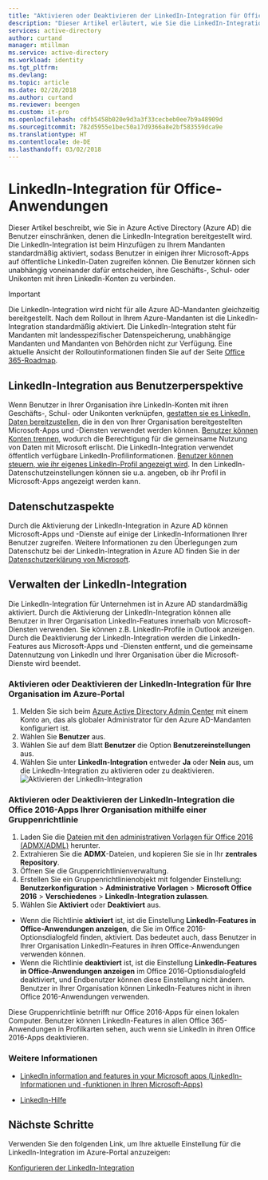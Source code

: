 ```yaml
---
title: "Aktivieren oder Deaktivieren der LinkedIn-Integration für Office-Anwendungen in Azure Active Directory | Microsoft-Dokumentation"
description: "Dieser Artikel erläutert, wie Sie die LinkedIn-Integration für Microsoft-Apps in Azure Active Directory aktivieren oder deaktivieren."
services: active-directory
author: curtand
manager: mtillman
ms.service: active-directory
ms.workload: identity
ms.tgt_pltfrm: 
ms.devlang: 
ms.topic: article
ms.date: 02/28/2018
ms.author: curtand
ms.reviewer: beengen
ms.custom: it-pro
ms.openlocfilehash: cdfb5458b020e9d3a3f33cecbeb0ee7b9a48909d
ms.sourcegitcommit: 782d5955e1bec50a17d9366a8e2bf583559dca9e
ms.translationtype: HT
ms.contentlocale: de-DE
ms.lasthandoff: 03/02/2018
---
```

# <a name="linkedin-integration-for-office-applications"></a>LinkedIn-Integration für Office-Anwendungen
Dieser Artikel beschreibt, wie Sie in Azure Active Directory (Azure AD) die Benutzer einschränken, denen die LinkedIn-Integration bereitgestellt wird. Die LinkedIn-Integration ist beim Hinzufügen zu Ihrem Mandanten standardmäßig aktiviert, sodass Benutzer in einigen ihrer Microsoft-Apps auf öffentliche LinkedIn-Daten zugreifen können. Die Benutzer können sich unabhängig voneinander dafür entscheiden, ihre Geschäfts-, Schul- oder Unikonten mit ihren LinkedIn-Konten zu verbinden.

> [!IMPORTANT]
> Die LinkedIn-Integration wird nicht für alle Azure AD-Mandanten gleichzeitig bereitgestellt. Nach dem Rollout in Ihrem Azure-Mandanten ist die LinkedIn-Integration standardmäßig aktiviert. Die LinkedIn-Integration steht für Mandanten mit landesspezifischer Datenspeicherung, unabhängige Mandanten und Mandanten von Behörden nicht zur Verfügung. Eine aktuelle Ansicht der Rolloutinformationen finden Sie auf der Seite [Office 365-Roadmap](https://products.office.com/business/office-365-roadmap?filters=%26freeformsearch=linkedin#abc).

## <a name="linkedin-integration-from-the-user-perspective"></a>LinkedIn-Integration aus Benutzerperspektive
Wenn Benutzer in Ihrer Organisation ihre LinkedIn-Konten mit ihren Geschäfts-, Schul- oder Unikonten verknüpfen, [gestatten sie es LinkedIn, Daten bereitzustellen](https://www.linkedin.com/help/linkedin/answer/84077), die in den von Ihrer Organisation bereitgestellten Microsoft-Apps und -Diensten verwendet werden können. [Benutzer können Konten trennen](https://www.linkedin.com/help/linkedin/answer/85097), wodurch die Berechtigung für die gemeinsame Nutzung von Daten mit Microsoft erlischt. Die LinkedIn-Integration verwendet öffentlich verfügbare LinkedIn-Profilinformationen. [Benutzer können steuern, wie ihr eigenes LinkedIn-Profil angezeigt wird](https://www.linkedin.com/help/linkedin/answer/83). In den LinkedIn-Datenschutzeinstellungen können sie u.a. angeben, ob ihr Profil in Microsoft-Apps angezeigt werden kann.

## <a name="privacy-considerations"></a>Datenschutzaspekte
Durch die Aktivierung der LinkedIn-Integration in Azure AD können Microsoft-Apps und -Dienste auf einige der LinkedIn-Informationen Ihrer Benutzer zugreifen. Weitere Informationen zu den Überlegungen zum Datenschutz bei der LinkedIn-Integration in Azure AD finden Sie in der [Datenschutzerklärung von Microsoft](https://privacy.microsoft.com/privacystatement/). 

## <a name="manage-linkedin-integration"></a>Verwalten der LinkedIn-Integration
Die LinkedIn-Integration für Unternehmen ist in Azure AD standardmäßig aktiviert. Durch die Aktivierung der LinkedIn-Integration können alle Benutzer in Ihrer Organisation LinkedIn-Features innerhalb von Microsoft-Diensten verwenden. Sie können z.B. LinkedIn-Profile in Outlook anzeigen. Durch die Deaktivierung der LinkedIn-Integration werden die LinkedIn-Features aus Microsoft-Apps und -Diensten entfernt, und die gemeinsame Datennutzung von LinkedIn und Ihrer Organisation über die Microsoft-Dienste wird beendet.

### <a name="enable-or-disable-linkedin-integration-for-your-organization-in-the-azure-portal"></a>Aktivieren oder Deaktivieren der LinkedIn-Integration für Ihre Organisation im Azure-Portal

1. Melden Sie sich beim [Azure Active Directory Admin Center](https://aad.portal.azure.com/) mit einem Konto an, das als globaler Administrator für den Azure AD-Mandanten konfiguriert ist.
2. Wählen Sie **Benutzer** aus.
3. Wählen Sie auf dem Blatt **Benutzer** die Option **Benutzereinstellungen** aus.
4. Wählen Sie unter **LinkedIn-Integration** entweder **Ja** oder **Nein** aus, um die LinkedIn-Integration zu aktivieren oder zu deaktivieren.
   ![Aktivieren der LinkedIn-Integration](./media/linkedin-integration/LinkedIn-integration.PNG)

### <a name="enable-or-disable-linkedin-integration-for-your-organizations-office-2016-apps-using-group-policy"></a>Aktivieren oder Deaktivieren der LinkedIn-Integration die Office 2016-Apps Ihrer Organisation mithilfe einer Gruppenrichtlinie

1. Laden Sie die [Dateien mit den administrativen Vorlagen für Office 2016 (ADMX/ADML)](https://www.microsoft.com/download/details.aspx?id=49030) herunter.
2. Extrahieren Sie die **ADMX**-Dateien, und kopieren Sie sie in Ihr **zentrales Repository**.
3. Öffnen Sie die Gruppenrichtlinienverwaltung.
4. Erstellen Sie ein Gruppenrichtlinienobjekt mit folgender Einstellung: **Benutzerkonfiguration** > **Administrative Vorlagen** > **Microsoft Office 2016** > **Verschiedenes** > **LinkedIn-Integration zulassen**.
5. Wählen Sie **Aktiviert** oder **Deaktiviert** aus.
  * Wenn die Richtlinie **aktiviert** ist, ist die Einstellung **LinkedIn-Features in Office-Anwendungen anzeigen**, die Sie im Office 2016-Optionsdialogfeld finden, aktiviert. Das bedeutet auch, dass Benutzer in Ihrer Organisation LinkedIn-Features in ihren Office-Anwendungen verwenden können.
  * Wenn die Richtlinie **deaktiviert** ist, ist die Einstellung **LinkedIn-Features in Office-Anwendungen anzeigen** im Office 2016-Optionsdialogfeld deaktiviert, und Endbenutzer können diese Einstellung nicht ändern. Benutzer in Ihrer Organisation können LinkedIn-Features nicht in ihren Office 2016-Anwendungen verwenden. 

Diese Gruppenrichtlinie betrifft nur Office 2016-Apps für einen lokalen Computer. Benutzer können LinkedIn-Features in allen Office 365-Anwendungen in Profilkarten sehen, auch wenn sie LinkedIn in ihren Office 2016-Apps deaktivieren. 

### <a name="learn-more"></a>Weitere Informationen 
* [LinkedIn information and features in your Microsoft apps (LinkedIn-Informationen und -funktionen in Ihren Microsoft-Apps)](https://go.microsoft.com/fwlink/?linkid=850740)

* [LinkedIn-Hilfe](https://www.linkedin.com/help/linkedin)

## <a name="next-steps"></a>Nächste Schritte
Verwenden Sie den folgenden Link, um Ihre aktuelle Einstellung für die LinkedIn-Integration im Azure-Portal anzuzeigen:

[Konfigurieren der LinkedIn-Integration](https://aad.portal.azure.com/#blade/Microsoft_AAD_IAM/UserManagementMenuBlade/UserSettings) 